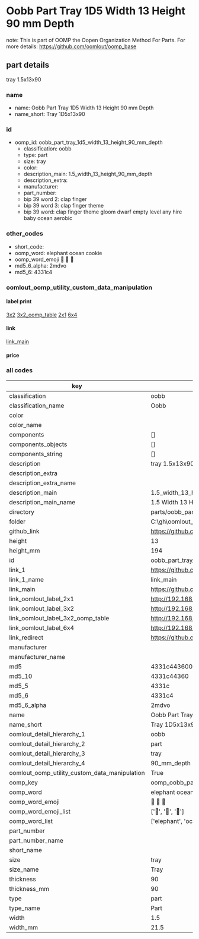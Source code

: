 # Oobb Part Tray 1D5 Width 13 Height 90 mm Depth  

note: This is part of OOMP the Oopen Organization Method For Parts. For more details: https://github.com/oomlout/oomp_base

##  part details
  



tray 1.5x13x90



### name
* name: Oobb Part Tray 1D5 Width 13 Height 90 mm Depth
* name_short: Tray 1D5x13x90 
### id
* oomp_id: oobb_part_tray_1d5_width_13_height_90_mm_depth
  * classification: oobb
  * type: part
  * size: tray
  * color: 
  * description_main: 1.5_width_13_height_90_mm_depth
  * description_extra: 
  * manufacturer: 
  * part_number: 
  * bip 39 word 2: clap finger
  * bip 39 word 3: clap finger theme
  * bip 39 word: clap finger theme gloom dwarf empty level any hire baby ocean aerobic

### other_codes
* short_code: 
* oomp_word: elephant ocean cookie
* oomp_word_emoji :elephant: :ocean: :cookie:
* md5_6_alpha: 2mdvo
* md5_6: 4331c4






### oomlout_oomp_utility_custom_data_manipulation
#### label print
[3x2](http://192.168.1.245:1112/?label=oomp%202mdvo)
[3x2_oomp_table](http://192.168.1.108:1112/?label=oomp%202mdvo)
[2x1](http://192.168.1.242:1112/?label=oomp%202mdvo)
[6x4](http://192.168.1.55:1112/?label=oomp%202mdvo)    

#### link

[link_main](https://github.com/oomlout/oomlout_oobb_version_4_generated_parts/tree/main/navigation_oomp/oobb/part/tray/1.5_width_13_height_90_mm_depth/part)                              

#### price







### all codes 
| key | value |  
| --- | --- |  
| classification | oobb |  
| classification_name | Oobb |  
| color |  |  
| color_name |  |  
| components | [] |  
| components_objects | [] |  
| components_string | [] |  
| description | tray 1.5x13x90 |  
| description_extra |  |  
| description_extra_name |  |  
| description_main | 1.5_width_13_height_90_mm_depth |  
| description_main_name | 1.5 Width 13 Height 90 mm Depth |  
| directory | parts/oobb_part_tray_1d5_width_13_height_90_mm_depth |  
| folder | C:\gh\oomlout_oobb_version_4_generated_parts\parts\oobb_part_tray_1d5_width_13_height_90_mm_depth |  
| github_link | https://github.com/oomlout/oomlout_oomp_part_src/tree/main/parts/oobb_part_tray_1d5_width_13_height_90_mm_depth |  
| height | 13 |  
| height_mm | 194 |  
| id | oobb_part_tray_1d5_width_13_height_90_mm_depth |  
| link_1 | https://github.com/oomlout/oomlout_oobb_version_4_generated_parts/tree/main/navigation_oomp/oobb/part/tray/1.5_width_13_height_90_mm_depth/part |  
| link_1_name | link_main |  
| link_main | https://github.com/oomlout/oomlout_oobb_version_4_generated_parts/tree/main/navigation_oomp/oobb/part/tray/1.5_width_13_height_90_mm_depth/part |  
| link_oomlout_label_2x1 | http://192.168.1.242:1112/?label=oomp%202mdvo |  
| link_oomlout_label_3x2 | http://192.168.1.245:1112/?label=oomp%202mdvo |  
| link_oomlout_label_3x2_oomp_table | http://192.168.1.108:1112/?label=oomp%202mdvo |  
| link_oomlout_label_6x4 | http://192.168.1.55:1112/?label=oomp%202mdvo |  
| link_redirect | https://github.com/oomlout/oomlout_oobb_version_4_generated_parts/tree/main/parts/oobb_tray_1d5_13_90 |  
| manufacturer |  |  
| manufacturer_name |  |  
| md5 | 4331c443600a301524a25637c015b94e |  
| md5_10 | 4331c44360 |  
| md5_5 | 4331c |  
| md5_6 | 4331c4 |  
| md5_6_alpha | 2mdvo |  
| name | Oobb Part Tray 1D5 Width 13 Height 90 mm Depth |  
| name_short | Tray 1D5x13x90  |  
| oomlout_detail_hierarchy_1 | oobb |  
| oomlout_detail_hierarchy_2 | part |  
| oomlout_detail_hierarchy_3 | tray |  
| oomlout_detail_hierarchy_4 | 90_mm_depth |  
| oomlout_oomp_utility_custom_data_manipulation | True |  
| oomp_key | oomp_oobb_part_tray_1d5_width_13_height_90_mm_depth |  
| oomp_word | elephant ocean cookie |  
| oomp_word_emoji | :elephant: :ocean: :cookie: |  
| oomp_word_emoji_list | [':elephant:', ':ocean:', ':cookie:'] |  
| oomp_word_list | ['elephant', 'ocean', 'cookie'] |  
| part_number |  |  
| part_number_name |  |  
| short_name |  |  
| size | tray |  
| size_name | Tray |  
| thickness | 90 |  
| thickness_mm | 90 |  
| type | part |  
| type_name | Part |  
| width | 1.5 |  
| width_mm | 21.5 |  
